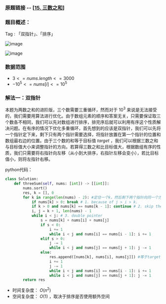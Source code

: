 ### 原题链接 -- [[15. 三数之和](https://leetcode.cn/problems/3sum/)]

### 题目概述：
Tag : 「双指针」、「排序」

![image](https://user-images.githubusercontent.com/99656524/229812545-581435e9-2de1-47c9-9ab6-708e67c28b82.png)

![image](https://user-images.githubusercontent.com/99656524/229812597-f63e8ad3-94a7-42c0-b16e-51dbc76ddd46.png)

### 数据范围
* $3 <= nums.length <= 3000$
* $-10^5 <= nums[i] <= 10^5$

### 解法一：双指针
本题为两数之和的进阶版，三个数需要三重循环，然而对于 $10^3$ 来说是无法接受的，我们需要用算法进行优化。由于数组元素的顺序和答案无关，只需要保证取三个数各不相同，我们可以先对数组进行排序，排完序后就可以利用有序这个性质解决问题。在有序的情况下优化多重循环，首先想到的应该是双指针，我们可以先将一个指针定下来，剩下只有两个指针需要选择，将指针放置在第一个指针的位置和数组最右边的位置。由于三个数的和等于目标值 $target$ ，我们可以根据三数之和与目标值大小来调整指针的方向，若算得三数之和比目标值大，根据数组有序的性质，我们只需要将右指针向左移（从小到大排序，右指针左移会变小），若比目标值小，则将左指针右移。

python代码：
```py
class Solution:
    def threeSum(self, nums: [int]) -> [[int]]:
        nums.sort()
        res, k = [], 0
        for k in range(len(nums) - 2): #定住一个k，然后剩下两个指针向同一个方向移动
            if nums[k] > 0: break # 1. because of j > i > k.
            if k > 0 and nums[k] == nums[k - 1]: continue # 2. skip the same `nums[k]`.
            i, j = k + 1, len(nums) - 1
            while i < j: # 3. double pointer
                s = nums[k] + nums[i] + nums[j]
                if s < 0:
                    i += 1
                    while i < j and nums[i] == nums[i - 1]: i += 1
                elif s > 0:
                    j -= 1
                    while i < j and nums[j] == nums[j + 1]: j -= 1
                else:
                    res.append([nums[k], nums[i], nums[j]]) #等于target，记录答案并将左右指针同时移动
                    i += 1
                    j -= 1
                    while i < j and nums[i] == nums[i - 1]: i += 1
                    while i < j and nums[j] == nums[j + 1]: j -= 1
        return res
```
* 时间复杂度： $O(n^2)$
* 空间复杂度： $O(1)$  ，取决于排序是否使用额外空间
